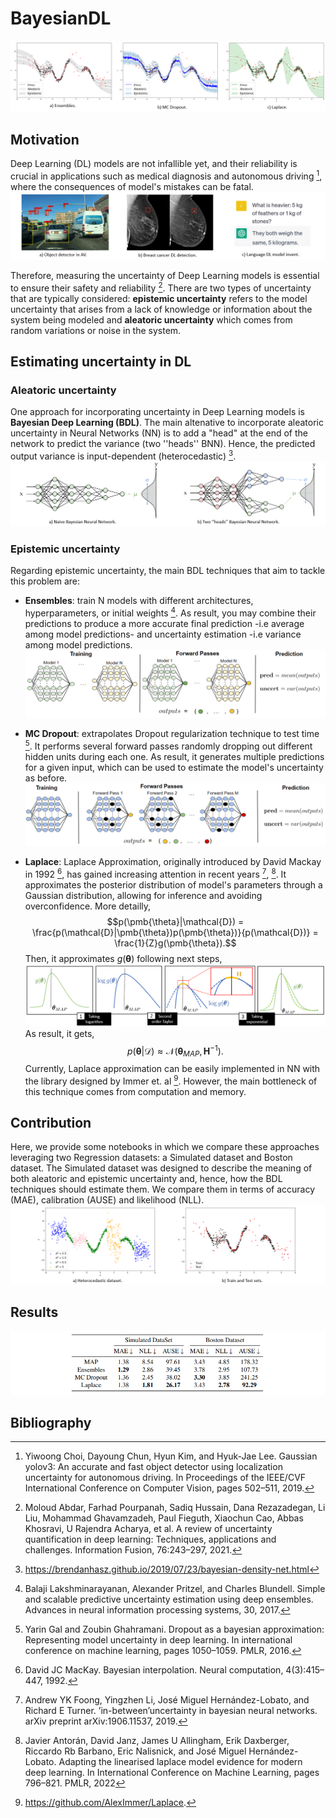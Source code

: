 # BayesianDL
![.](/Images/BDLIntro.PNG)

## Motivation
Deep Learning (DL) models are not infallible yet, and their reliability is crucial in applications such as medical diagnosis and autonomous driving [^1], where the consequences of model's mistakes can be fatal. 
![.](/Images/BDLMotivation.PNG)

Therefore, measuring the uncertainty of Deep Learning models is essential to ensure their safety and reliability [^2]. There are two types of uncertainty that are typically considered: **epistemic uncertainty** refers to the model uncertainty that arises from a lack of knowledge or information about the system being modeled and **aleatoric uncertainty** which comes from random variations or noise in the system.

## Estimating uncertainty in DL
### Aleatoric uncertainty
One approach for incorporating uncertainty in Deep Learning models is **Bayesian Deep Learning (BDL)**. The main altenative to incorporate aleatoric uncertainty in Neural Networks (NN) is to add a "head" at the end of the network to predict the variance (two ''heads'' BNN). Hence, the predicted output variance is input-dependent (heterocedastic) [^3].
![](/Images/OnevsTwoHeadsBNN.PNG)

### Epistemic uncertainty
Regarding epistemic uncertainty, the main BDL techniques that aim to tackle this problem are: 

- **Ensembles**: train N models with different architectures, hyperparameters, or initial weights [^4]. As result, you may combine their predictions to produce a more accurate final prediction -i.e average among model predictions- and uncertainty estimation -i.e variance among model predictions.
![.](/Images/Ensembles.PNG)

- **MC Dropout**: extrapolates Dropout regularization technique to test time [^5]. It performs several forward passes randomly dropping out different hidden units during each one. As result, it generates multiple predictions for a given input, which can be used to estimate the model's uncertainty as before.
![.](/Images/MC-Dropout.PNG)

- **Laplace**: Laplace Approximation, originally introduced by David Mackay in 1992 [^6], has gained increasing attention in recent years [^7], [^8]. It approximates the posterior distribution of model's parameters through a Gaussian distribution, allowing for inference and avoiding overconfidence. More detailly,
$$p(\pmb{\theta}|\mathcal{D}) = \frac{p(\mathcal{D}|\pmb{\theta})p(\pmb{\theta})}{p(\mathcal{D})} = \frac{1}{Z}g(\pmb{\theta}).$$
Then, it approximates $g(\pmb{\theta})$ following next steps,
![.](/Images/Laplace.PNG)
As result, it gets,
$$p(\pmb{\theta}|\mathcal{D}) \approx  \mathcal{N}(\pmb{\theta}_{MAP}, \mathbf{H}^{-1}).$$ 
Currently, Laplace approximation can be easily implemented in NN with the library designed by Immer et. al [^9]. However, the main bottleneck of this technique comes from computation and memory.


## Contribution
Here, we provide some notebooks in which we compare these approaches leveraging two Regression datasets: a Simulated dataset and Boston dataset. The Simulated dataset was designed to describe the meaning of both aleatoric and epistemic uncertainty and, hence, how the BDL techniques should estimate them. We compare them in terms of accuracy (MAE), calibration (AUSE) and likelihood (NLL). 
![.](/Images/SimulatedRegDataset.PNG)

## Results
![.](/Images/BDLResults.PNG)

## Bibliography
[^1]: Yiwoong Choi, Dayoung Chun, Hyun Kim, and Hyuk-Jae Lee. Gaussian yolov3: An accurate and fast object detector using localization uncertainty for autonomous driving. In Proceedings of the IEEE/CVF International Conference on Computer Vision, pages 502–511, 2019.
[^2]: Moloud Abdar, Farhad Pourpanah, Sadiq Hussain, Dana Rezazadegan, Li Liu, Mohammad Ghavamzadeh, Paul Fieguth, Xiaochun Cao, Abbas Khosravi, U Rajendra Acharya, et al. A review of uncertainty quantification in deep learning: Techniques, applications and challenges. Information Fusion, 76:243–297, 2021.
[^3]: https://brendanhasz.github.io/2019/07/23/bayesian-density-net.html
[^4]: Balaji Lakshminarayanan, Alexander Pritzel, and Charles Blundell. Simple and scalable predictive uncertainty estimation using deep ensembles. Advances in neural information processing systems, 30, 2017.
[^5]: Yarin Gal and Zoubin Ghahramani. Dropout as a bayesian approximation: Representing model uncertainty in deep learning. In international conference on machine learning, pages 1050–1059. PMLR, 2016.
[^6]: David JC MacKay. Bayesian interpolation. Neural computation, 4(3):415–447, 1992.
[^7]: Andrew YK Foong, Yingzhen Li, José Miguel Hernández-Lobato, and Richard E Turner. ’in-between’uncertainty in bayesian neural networks. arXiv preprint arXiv:1906.11537, 2019.
[^8]: Javier Antorán, David Janz, James U Allingham, Erik Daxberger, Riccardo Rb Barbano, Eric Nalisnick, and José Miguel Hernández-Lobato. Adapting the linearised laplace model evidence for modern deep learning. In International Conference on Machine Learning, pages 796–821. PMLR, 2022
[^9]:  https://github.com/AlexImmer/Laplace.

